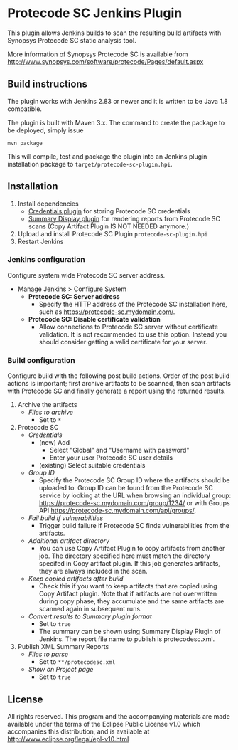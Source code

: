 # Protecode SC Jenkins Plugin

This plugin allows Jenkins builds to scan the resulting build artifacts
with Synopsys Protecode SC static analysis tool.

More information of Synopsys Protecode SC is available from
http://www.synopsys.com/software/protecode/Pages/default.aspx


## Build instructions

The plugin works with Jenkins 2.83 or newer and it is written to be Java 1.8
compatible.

The plugin is built with Maven 3.x. The command to create the package to be
deployed, simply issue

```
mvn package
```

This will compile, test and package the plugin into an Jenkins plugin installation package to `target/protecode-sc-plugin.hpi`.


## Installation

1. Install dependencies
    - [Credentials plugin](https://wiki.jenkins-ci.org/display/JENKINS/Credentials+Plugin) for storing Protecode SC credentials    
    - [Summary Display plugin](https://wiki.jenkins-ci.org/display/JENKINS/Summary+Display+Plugin) for rendering reports from Protecode SC scans
    (Copy Artifact Plugin IS NOT NEEDED anymore.)
2. Upload and install Protecode SC Plugin `protecode-sc-plugin.hpi`
3. Restart Jenkins


### Jenkins configuration

Configure system wide Protecode SC server address.

- Manage Jenkins > Configure System
    - **Protecode SC: Server address**
        - Specify the HTTP address of the Protecode SC installation here, such as https://protecode-sc.mydomain.com/.
    - **Protecode SC: Disable certificate validation**
        - Allow connections to Protecode SC server without certificate validation. It is not recommended to use this option. Instead you should consider getting a valid certificate for your server.

### Build configuration

Configure build with the following post build actions.
Order of the post build actions is important; first archive artifacts to be scanned, then scan artifacts with Protecode SC and finally generate a report using the returned results.

1. Archive the artifacts
    - *Files to archive*
        - Set to `*`
2. Protecode SC
    - *Credentials*
        - (new) Add
            - Select "Global" and "Username with password"
            - Enter your user Protecode SC user details
        - (existing) Select suitable credentials
    - *Group ID*
        - Specify the Protecode SC Group ID where the artifacts should be uploaded to. Group ID can be found from the Protecode SC service by looking at the URL when browsing an individual group: https://protecode-sc.mydomain.com/group/1234/ or with Groups API https://protecode-sc.mydomain.com/api/groups/.
    - *Fail build if vulnerabilities*
        - Trigger build failure if Protecode SC finds vulnerabilities from the artifacts.
    - *Additional artifact directory*
        - You can use Copy Artifact Plugin to copy artifacts from another job. The directory specified here must match the directory specifed in Copy artifact plugin. If this job generates artifacts, they are always included in the scan.
    - *Keep copied artifacts after build*
        - Check this if you want to keep artifacts that are copied using Copy Artifact plugin. Note that if artifacts are not overwritten during copy phase, they accumulate and the same artifacts are scanned again in subsequent runs.
    - *Convert results to Summary plugin format*
        - Set to `true`
        - The summary can be shown using Summary Display Plugin of Jenkins.
      The report file name to publish is protecodesc.xml.
3. Publish XML Summary Reports
    - *Files to parse*
        - Set to `**/protecodesc.xml`
    - *Show on Project page*
        - Set to `true`


## License

All rights reserved. This program and the accompanying materials
are made available under the terms of the Eclipse Public License v1.0
which accompanies this distribution, and is available at
http://www.eclipse.org/legal/epl-v10.html
